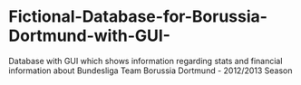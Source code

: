 # Fictional-Database-for-Borussia-Dortmund-with-GUI-
Database with GUI which shows information regarding stats and financial information about Bundesliga Team Borussia Dortmund - 2012/2013 Season
